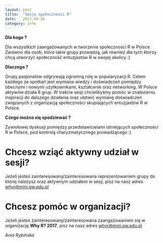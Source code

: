 ```yaml
---
layout: post
title:  "Sesja społeczności R"
date:   2017-04-26
category: info
---
```


**Dla kogo ?** 

Dla wszystkich zaangażowanych w tworzenie społeczności R w Polsce.
Zarówno dla osób, które takie grupy prowadzą, jak również dla tych którzy chcą utworzyć społeczność entuzjastów R w swojej okolicy :) 

**Dlaczego ?**

Grupy pasjonatów odgrywają ogromną rolę w popularyzacji R. Celem każdego ze spotkań jest wymiana wiedzy i doświadczeń pomiędzy obecnymi i nowymi użytkownikami, kształcenie oraz networking. W Polsce aktywnie działa 6 grup. W trakcie sesji chcielibyśmy pomóc w znalezieniu inspiracji do dalszego działania oraz ułatwić wymianę doświadczeń związanych z organizacją społeczności skupiających entuzjastów R w Polsce. 

**Czego można się spodziewać ?**

Żywiołowej dyskusji pomiędzy przedstawicielami istniejących społeczności R w Polsce, pod kontrolą charyzmatycznego prowadzącego :)

# Chcesz wziąć aktywny udział w sesji?

Jeżeli jesteś zainteresowany/zainteresowana reprezentowaniem grupy do której należysz oraz aktywnym udziałem w sesji, pisz na nasz adres [whyr@mini.pw.edu.pl](mailto:whyr@mini.pw.edu.pl)

# Chcesz pomóc w organizacji?

Jeżeli jesteś zainteresowany/zainteresowana zaangażowaniem się w organizację **Why R? 2017**, pisz na nasz adres [whyr@mini.pw.edu.pl](mailto:whyr@mini.pw.edu.pl)


*Ania Rybińska* 